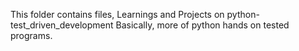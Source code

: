 This folder contains files, Learnings and Projects on python-test_driven_development
Basically, more of python hands on tested programs.
